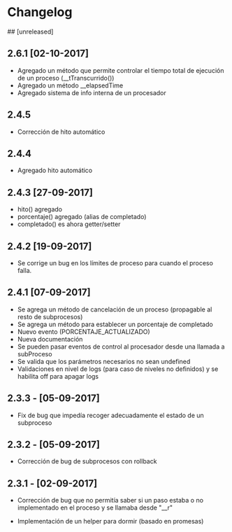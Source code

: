 # Changelog

## [unreleased]

## 2.6.1 [02-10-2017]

- Agregado un método que permite controlar el tiempo total
  de ejecución de un proceso (__tTranscurrido())
- Agregado un método __elapsedTime
- Agregado sistema de info interna de un procesador

## 2.4.5
- Corrección de hito automático

## 2.4.4
- Agregado hito automático

## 2.4.3 [27-09-2017]

- hito() agregado
- porcentaje() agregado (alias de completado)
- completado() es ahora getter/setter

## 2.4.2 [19-09-2017]

- Se corrige un bug en los límites de proceso para cuando el proceso falla.

## 2.4.1 [07-09-2017]

- Se agrega un método de cancelación de un proceso (propagable al resto de subprocesos)
- Se agrega un método para establecer un porcentaje de completado
- Nuevo evento (PORCENTAJE_ACTUALIZADO) 
- Nueva documentación
- Se pueden pasar eventos de control al procesador desde una llamada a subProceso
- Se valida que los parámetros necesarios no sean undefined
- Validaciones en nivel de logs (para caso de niveles no definidos) y se habilita off para apagar logs

## 2.3.3 - [05-09-2017]

- Fix de bug que impedía recoger adecuadamente el estado de un subproceso

## 2.3.2 - [05-09-2017]

- Corrección de bug de subprocesos con rollback

## 2.3.1 - [02-09-2017]

- Corrección de bug que no permitía saber si un paso estaba o no implementado en el proceso y se llamaba desde "\__r"

- Implementación de un helper para dormir (basado en promesas)



